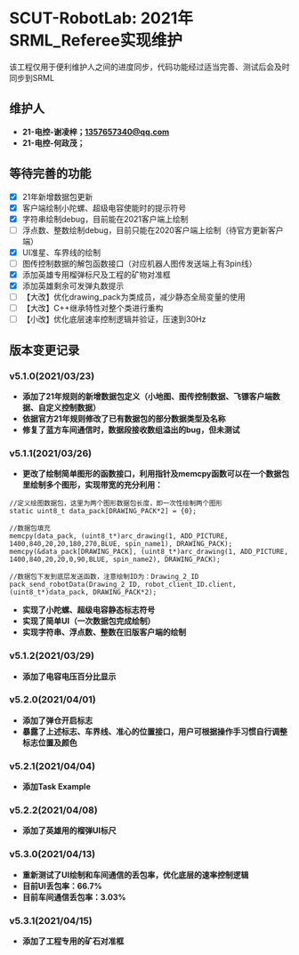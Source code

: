 # **SCUT-RobotLab: 2021年SRML_Referee实现维护**
该工程仅用于便利维护人之间的进度同步，代码功能经过适当完善、测试后会及时同步到SRML

## **维护人**
- **21-电控-谢凌梓；1357657340@qq.com**
- **21-电控-何政茂；**

## **等待完善的功能**
- [x] 21年新增数据包更新
- [x] 客户端绘制小陀螺、超级电容使能时的提示符号
- [x] 字符串绘制debug，目前能在2021客户端上绘制
- [ ] 浮点数、整数绘制debug，目前只能在2020客户端上绘制（待官方更新客户端）
- [x] UI准星、车界线的绘制
- [ ] 图传控制数据的解包函数接口（对应机器人图传发送端上有3pin线）
- [x] 添加英雄专用榴弹标尺及工程的矿物对准框
- [x] 添加英雄剩余可发弹丸数提示
- [ ] 【大改】优化drawing_pack为类成员，减少静态全局变量的使用
- [ ] 【大改】C++继承特性对整个类进行重构
- [ ] 【小改】优化底层速率控制逻辑并验证，压速到30Hz

## **版本变更记录**

### **v5.1.0(2021/03/23)**
- **添加了21年规则的新增数据包定义（小地图、图传控制数据、飞镖客户端数据、自定义控制数据）**
- **依据官方21年规则修改了已有数据包的部分数据类型及名称**
- **修复了蓝方车间通信时，数据段接收数组溢出的bug，但未测试**

### **v5.1.1(2021/03/26)**
- **更改了绘制简单图形的函数接口，利用指针及memcpy函数可以在一个数据包里绘制多个图形，实现带宽的充分利用：**
```
//定义绘图数据包，这里为两个图形数据包长度，即一次性绘制两个图形
static uint8_t data_pack[DRAWING_PACK*2] = {0};  

//数据包填充
memcpy(data_pack, (uint8_t*)arc_drawing(1, ADD_PICTURE, 1400,840,20,20,180,270,BLUE, spin_name1), DRAWING_PACK);
memcpy(&data_pack[DRAWING_PACK], (uint8_t*)arc_drawing(1, ADD_PICTURE, 1400,840,20,20,0,90,BLUE, spin_name2), DRAWING_PACK);

//数据包下发到底层发送函数，注意绘制ID为：Drawing_2_ID
pack_send_robotData(Drawing_2_ID, robot_client_ID.client, (uint8_t*)data_pack, DRAWING_PACK*2);
```
- **实现了小陀螺、超级电容静态标志符号**
- **实现了简单UI（一次数据包完成绘制）**
- **实现字符串、浮点数、整数在旧版客户端的绘制**

### **v5.1.2(2021/03/29)**
- **添加了电容电压百分比显示**

### **v5.2.0(2021/04/01)**
- **添加了弹仓开启标志**
- **暴露了上述标志、车界线、准心的位置接口，用户可根据操作手习惯自行调整标志位置及颜色**

### **v5.2.1(2021/04/04)**
- **添加Task Example**

### **v5.2.2(2021/04/08)**
- **添加了英雄用的榴弹UI标尺**

### **v5.3.0(2021/04/13)**
- **重新测试了UI绘制和车间通信的丢包率，优化底层的速率控制逻辑**
- **目前UI丢包率：66.7%**
- **目前车间通信丢包率：3.03%**

### **v5.3.1(2021/04/15)**
- **添加了工程专用的矿石对准框**
